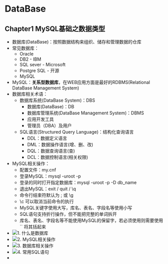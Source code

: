 # DataBase

## Chapter1 MySQL基础之数据类型

* 数据库(DataBase)：按照数据结构来组织、储存和管理数据的仓库
* 常见数据库：
  * Oracle
  * DB2 - IBM
  * SQL sever - Microsoft
  * Postgre SQL - 开源
  * MySQL
* MySQL：**关系型数据库**，在WEB应用方面是最好的RDBMS(Relational DataBase Management System)
* 数据库相关术语：
  * 数据库系统(DataBase System)：DBS
    * 数据库(DataBase)：DB
    * 数据库管理系统(DataBase Management System)：DBMS
    * 应用开发工具
    * 管理员（DBA）及用户
  * SQL语言(Structured Query Language)：结构化查询语言
    * DDL：数据定义语言
    * DML：数据操作语言(增、删、改)
    * DQL：数据查询语言(查)
    * DCL：数据控制语言(相关权限)
* MySQL相关操作：
  * 配置文件：my.cnf
  * 登录MySQL：mysql -uroot -p
  * 登录的同时打开指定数据库：mysql -uroot -p -D db_name
  * 退出MySQL：exit / quit / \q
  * 命令行结束符默认为 ; 或 \g
  * \c 可以取消当前命令的执行
  * MySQL关键字使用大写，库名、表名、字段名等使用小写
  * SQL语句支持折行操作，但不能把完整的单词拆开
  * 库名、表名、字段名等不能使用MySQL的保留字，若必须使用则需要使用 `` 将其括起来
* ![1. 什么是数据库](http://utopia-markdown-img.test.upcdn.net/img/1.%20%E4%BB%80%E4%B9%88%E6%98%AF%E6%95%B0%E6%8D%AE%E5%BA%93.png)
* ![2. MySQL相关操作](http://utopia-markdown-img.test.upcdn.net/img/2.%20MySQL%E7%9B%B8%E5%85%B3%E6%93%8D%E4%BD%9C.png)
* ![3. 数据库相关操作](http://utopia-markdown-img.test.upcdn.net/img/3.%20%E6%95%B0%E6%8D%AE%E5%BA%93%E7%9B%B8%E5%85%B3%E6%93%8D%E4%BD%9C.png)
* ![4. 常用SQL语句](http://utopia-markdown-img.test.upcdn.net/img/4.%20%E5%B8%B8%E7%94%A8SQL%E8%AF%AD%E5%8F%A5.png)
* 